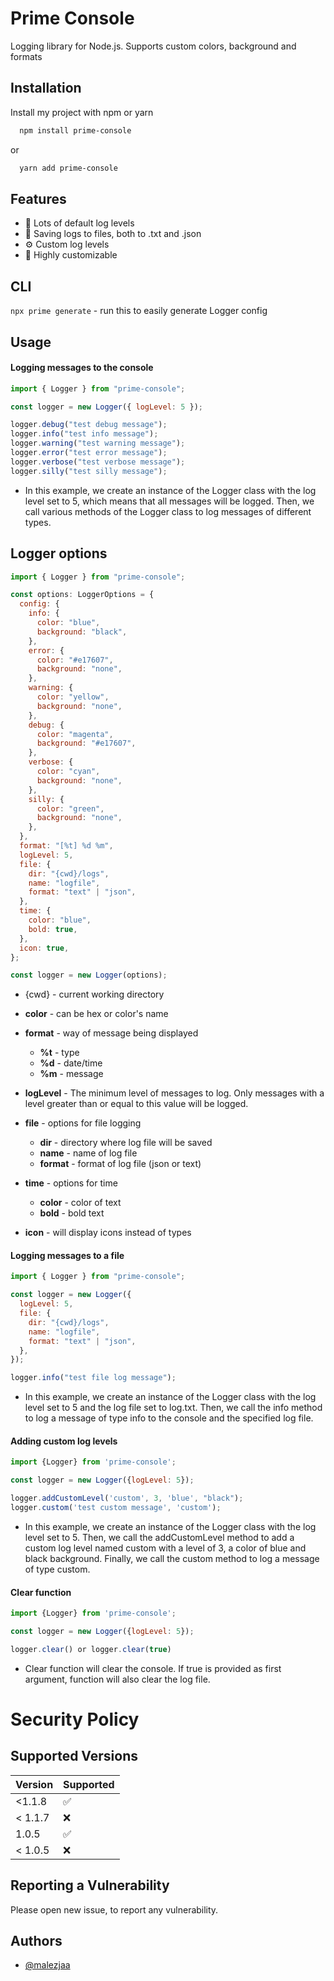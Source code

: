# Prime Console

Logging library for Node.js. Supports custom colors, background and formats

## Installation

Install my project with npm or yarn

```bash
  npm install prime-console
```

or

```bash
  yarn add prime-console
```

## Features

- 📁 Lots of default log levels
- 📄 Saving logs to files, both to .txt and .json
- ⚙️ Custom log levels
- 🔨 Highly customizable

## CLI

`npx prime generate` - run this to easily generate Logger config

## Usage

#### Logging messages to the console

```javascript
import { Logger } from "prime-console";

const logger = new Logger({ logLevel: 5 });

logger.debug("test debug message");
logger.info("test info message");
logger.warning("test warning message");
logger.error("test error message");
logger.verbose("test verbose message");
logger.silly("test silly message");
```

- In this example, we create an instance of the Logger class with the log level set to 5, which means that all messages will be logged. Then, we call various methods of the Logger class to log messages of different types.

## Logger options

```js
import { Logger } from "prime-console";

const options: LoggerOptions = {
  config: {
    info: {
      color: "blue",
      background: "black",
    },
    error: {
      color: "#e17607",
      background: "none",
    },
    warning: {
      color: "yellow",
      background: "none",
    },
    debug: {
      color: "magenta",
      background: "#e17607",
    },
    verbose: {
      color: "cyan",
      background: "none",
    },
    silly: {
      color: "green",
      background: "none",
    },
  },
  format: "[%t] %d %m",
  logLevel: 5,
  file: {
    dir: "{cwd}/logs",
    name: "logfile",
    format: "text" | "json",
  },
  time: {
    color: "blue",
    bold: true,
  },
  icon: true,
};

const logger = new Logger(options);
```

- {cwd} - current working directory

- **color** - can be hex or color's name
- **format** - way of message being displayed
  - **%t** - type
  - **%d** - date/time
  - **%m** - message
- **logLevel** - The minimum level of messages to log. Only messages with a level greater than or equal to this value will be logged.
- **file** - options for file logging
  - **dir** - directory where log file will be saved
  - **name** - name of log file
  - **format** - format of log file (json or text)
- **time** - options for time
  - **color** - color of text
  - **bold** - bold text
- **icon** - will display icons instead of types

#### Logging messages to a file

```javascript
import { Logger } from "prime-console";

const logger = new Logger({
  logLevel: 5,
  file: {
    dir: "{cwd}/logs",
    name: "logfile",
    format: "text" | "json",
  },
});

logger.info("test file log message");
```

- In this example, we create an instance of the Logger class with the log level set to 5 and the log file set to log.txt. Then, we call the info method to log a message of type info to the console and the specified log file.

#### Adding custom log levels

```js
import {Logger} from 'prime-console';

const logger = new Logger({logLevel: 5});

logger.addCustomLevel('custom', 3, 'blue', "black");
logger.custom('test custom message', 'custom');
```

- In this example, we create an instance of the Logger class with the log level set to 5. Then, we call the addCustomLevel method to add a custom log level named custom with a level of 3, a color of blue and black background. Finally, we call the custom method to log a message of type custom.

#### Clear function

```js
import {Logger} from 'prime-console';

const logger = new Logger({logLevel: 5});

logger.clear() or logger.clear(true)
```

- Clear function will clear the console. If true is provided as first argument, function will also clear the log file.

# Security Policy

## Supported Versions

| Version | Supported          |
| ------- | ------------------ |
| <1.1.8  | :white_check_mark: |
| < 1.1.7 | :x:                |
| 1.0.5   | :white_check_mark: |
| < 1.0.5 | :x:                |

## Reporting a Vulnerability

Please open new issue, to report any vulnerability.

## Authors

- [@malezjaa](https://www.github.com/malezjaa)
